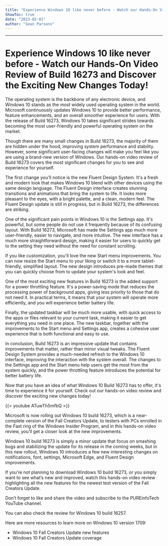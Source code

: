 ```yaml
---
title: "Experience Windows 10 like never before - Watch our Hands-On Video Review of Build 16273 and Discover the Exciting New Changes Today!"
ShowToc: true 
date: "2023-02-01"
author: "Sean Parsons"
---
```

*****
# Experience Windows 10 like never before - Watch our Hands-On Video Review of Build 16273 and Discover the Exciting New Changes Today!

The operating system is the backbone of any electronic device, and Windows 10 stands as the most widely used operating system in the world. Microsoft continuously updates Windows 10 to provide better performance, feature enhancements, and an overall smoother experience for users. With the release of Build 16273, Windows 10 takes significant strides towards becoming the most user-friendly and powerful operating system on the market. 

Though there are many small changes in Build 16273, the majority of them are hidden under the hood, improving system performance and stability. However, some significant user-facing changes will make you feel like you are using a brand-new version of Windows. Our hands-on video review of Build 16273 covers the most significant changes for you to see and experience for yourself.

The first change you'll notice is the new Fluent Design System. It's a fresh and modern look that makes Windows 10 blend with other devices using the same design language. The Fluent Design interface creates stunning transitions and animations that bring the system to life. It looks more pleasant to the eyes, with a bright palette, and a clean, modern feel. The Fluent Design update is still in progress, but in Build 16273, the differences are striking.

One of the significant pain points in Windows 10 is the Settings app. It's powerful, but some people do not use it frequently because of its confusing layout. With Build 16273, Microsoft has made the Settings app much more user-friendly, easier to navigate, and more intuitive. The new interface has a much more straightforward design, making it easier for users to quickly get to the setting they need without the need for constant scrolling.

If you like customization, you'll love the new Start menu improvements. You can now resize the Start menu to your liking or switch it to a more tablet-friendly, simplified layout. The new design introduces pre-made themes that you can quickly choose from to update your system's look and feel.

One of the most exciting new features in Build 16273 is the added support for a power throttling feature. It's a power-saving mode that reduces the processing power of background apps, giving less priority to those that do not need it. In practical terms, it means that your system will operate more efficiently, and you will experience better battery life.

Finally, the updated taskbar will be much more usable, with quick access to the apps or files relevant to your current task, making it easier to get everything you need in one place. The new taskbar, together with the improvements to the Start menu and Settings app, creates a cohesive user experience that is both functional and easy to use. 

In conclusion, Build 16273 is an impressive update that contains improvements that matter, rather than minor visual tweaks. The Fluent Design System provides a much-needed refresh to the Windows 10 interface, improving the interaction with the system overall. The changes to the Settings app and the Start menu help users get the most from the system quickly, and the power throttling feature introduces the potential for better battery life. 

Now that you have an idea of what Windows 10 Build 16273 has to offer, it's time to experience it for yourself. Check out our hands-on video review and discover the exciting new changes today!

{{< youtube ATuwTh5mfbQ >}} 



Microsoft is now rolling out Windows 10 build 16273, which is a near-complete version of the Fall Creators Update, to testers with PCs enrolled in the Fast ring of the Windows Insider Program, and in this hands-on video review, you’ll get a closer look at the new improvements.
 
Windows 10 build 16273 is simply a minor update that focus on smashing bugs and stabilizing the update for its release in the coming weeks, but in this new rollout, Windows 10 introduces a few new interesting changes on notifications, font, settings, Microsoft Edge, and Fluent Design improvements.
 
If you’re not planning to download Windows 10 build 16273, or you simply want to see what’s new and improved, watch this hands-on video review highlighting all the new features for the newest test version of the Fall Creators Update.
 
Don’t forget to like and share the video and subscribe to the PUREinfoTech YouTube channel.
 
You can also check the review for Windows 10 build 16257.
 

 
Here are more resources to learn more on Windows 10 version 1709:
 
- Windows 10 Fall Creators Update new features
 - Windows 10 Fall Creators Update coverage





